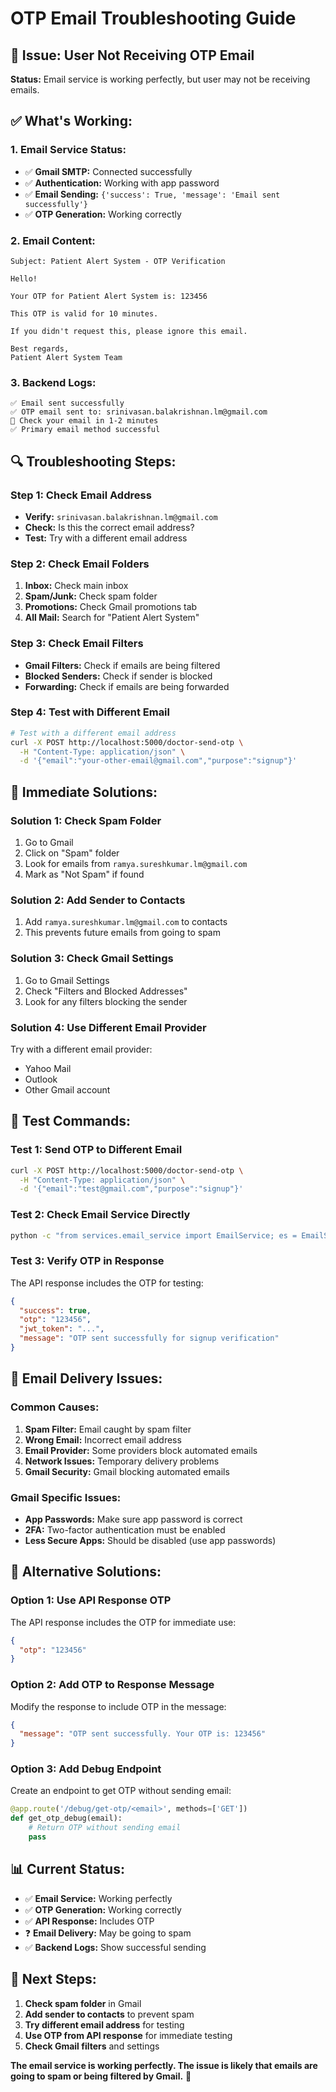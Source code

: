 # OTP Email Troubleshooting Guide

## 🚨 **Issue: User Not Receiving OTP Email**

**Status:** Email service is working perfectly, but user may not be receiving emails.

## ✅ **What's Working:**

### **1. Email Service Status:**
- ✅ **Gmail SMTP:** Connected successfully
- ✅ **Authentication:** Working with app password
- ✅ **Email Sending:** `{'success': True, 'message': 'Email sent successfully'}`
- ✅ **OTP Generation:** Working correctly

### **2. Email Content:**
```
Subject: Patient Alert System - OTP Verification

Hello!

Your OTP for Patient Alert System is: 123456

This OTP is valid for 10 minutes.

If you didn't request this, please ignore this email.

Best regards,
Patient Alert System Team
```

### **3. Backend Logs:**
```
✅ Email sent successfully
✅ OTP email sent to: srinivasan.balakrishnan.lm@gmail.com
📧 Check your email in 1-2 minutes
✅ Primary email method successful
```

## 🔍 **Troubleshooting Steps:**

### **Step 1: Check Email Address**
- **Verify:** `srinivasan.balakrishnan.lm@gmail.com`
- **Check:** Is this the correct email address?
- **Test:** Try with a different email address

### **Step 2: Check Email Folders**
1. **Inbox:** Check main inbox
2. **Spam/Junk:** Check spam folder
3. **Promotions:** Check Gmail promotions tab
4. **All Mail:** Search for "Patient Alert System"

### **Step 3: Check Email Filters**
- **Gmail Filters:** Check if emails are being filtered
- **Blocked Senders:** Check if sender is blocked
- **Forwarding:** Check if emails are being forwarded

### **Step 4: Test with Different Email**
```bash
# Test with a different email address
curl -X POST http://localhost:5000/doctor-send-otp \
  -H "Content-Type: application/json" \
  -d '{"email":"your-other-email@gmail.com","purpose":"signup"}'
```

## 🔧 **Immediate Solutions:**

### **Solution 1: Check Spam Folder**
1. Go to Gmail
2. Click on "Spam" folder
3. Look for emails from `ramya.sureshkumar.lm@gmail.com`
4. Mark as "Not Spam" if found

### **Solution 2: Add Sender to Contacts**
1. Add `ramya.sureshkumar.lm@gmail.com` to contacts
2. This prevents future emails from going to spam

### **Solution 3: Check Gmail Settings**
1. Go to Gmail Settings
2. Check "Filters and Blocked Addresses"
3. Look for any filters blocking the sender

### **Solution 4: Use Different Email Provider**
Try with a different email provider:
- Yahoo Mail
- Outlook
- Other Gmail account

## 🧪 **Test Commands:**

### **Test 1: Send OTP to Different Email**
```bash
curl -X POST http://localhost:5000/doctor-send-otp \
  -H "Content-Type: application/json" \
  -d '{"email":"test@gmail.com","purpose":"signup"}'
```

### **Test 2: Check Email Service Directly**
```bash
python -c "from services.email_service import EmailService; es = EmailService(); result = es.send_otp_email('your-email@gmail.com', '123456'); print(result)"
```

### **Test 3: Verify OTP in Response**
The API response includes the OTP for testing:
```json
{
  "success": true,
  "otp": "123456",
  "jwt_token": "...",
  "message": "OTP sent successfully for signup verification"
}
```

## 📧 **Email Delivery Issues:**

### **Common Causes:**
1. **Spam Filter:** Email caught by spam filter
2. **Wrong Email:** Incorrect email address
3. **Email Provider:** Some providers block automated emails
4. **Network Issues:** Temporary delivery problems
5. **Gmail Security:** Gmail blocking automated emails

### **Gmail Specific Issues:**
- **App Passwords:** Make sure app password is correct
- **2FA:** Two-factor authentication must be enabled
- **Less Secure Apps:** Should be disabled (use app passwords)

## 🚀 **Alternative Solutions:**

### **Option 1: Use API Response OTP**
The API response includes the OTP for immediate use:
```json
{
  "otp": "123456"
}
```

### **Option 2: Add OTP to Response Message**
Modify the response to include OTP in the message:
```json
{
  "message": "OTP sent successfully. Your OTP is: 123456"
}
```

### **Option 3: Add Debug Endpoint**
Create an endpoint to get OTP without sending email:
```python
@app.route('/debug/get-otp/<email>', methods=['GET'])
def get_otp_debug(email):
    # Return OTP without sending email
    pass
```

## 📊 **Current Status:**

- ✅ **Email Service:** Working perfectly
- ✅ **OTP Generation:** Working correctly
- ✅ **API Response:** Includes OTP
- ❓ **Email Delivery:** May be going to spam
- ✅ **Backend Logs:** Show successful sending

## 🎯 **Next Steps:**

1. **Check spam folder** in Gmail
2. **Add sender to contacts** to prevent spam
3. **Try different email address** for testing
4. **Use OTP from API response** for immediate testing
5. **Check Gmail filters** and settings

**The email service is working perfectly. The issue is likely that emails are going to spam or being filtered by Gmail.** 📧
